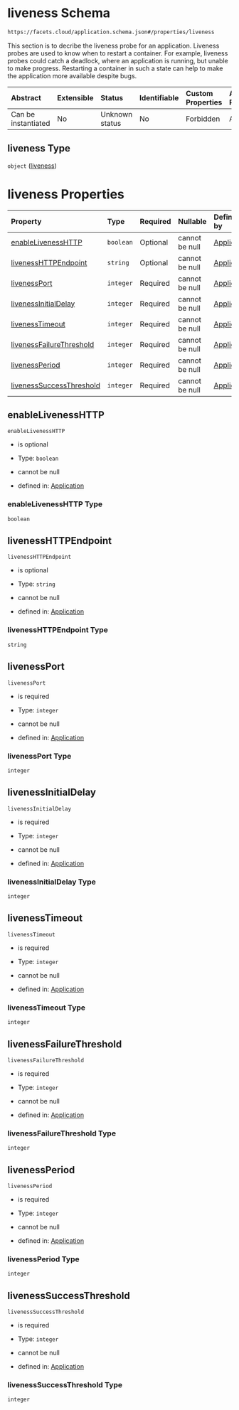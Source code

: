 # liveness Schema

```txt
https://facets.cloud/application.schema.json#/properties/liveness
```

This section is to decribe the liveness probe for an application. Liveness probes are used to know when to restart a container. For example, liveness probes could catch a deadlock, where an application is running, but unable to make progress. Restarting a container in such a state can help to make the application more available despite bugs.

| Abstract            | Extensible | Status         | Identifiable | Custom Properties | Additional Properties | Access Restrictions | Defined In                                                                                     |
| :------------------ | :--------- | :------------- | :----------- | :---------------- | :-------------------- | :------------------ | :--------------------------------------------------------------------------------------------- |
| Can be instantiated | No         | Unknown status | No           | Forbidden         | Allowed               | none                | [application.schema.json*](../../../assets/out/application.schema.json "open original schema") |

## liveness Type

`object` ([liveness](application-properties-liveness.md))

# liveness Properties

| Property                                              | Type      | Required | Nullable       | Defined by                                                                                                                                                                                    |
| :---------------------------------------------------- | :-------- | :------- | :------------- | :-------------------------------------------------------------------------------------------------------------------------------------------------------------------------------------------- |
| [enableLivenessHTTP](#enablelivenesshttp)             | `boolean` | Optional | cannot be null | [Application](application-properties-liveness-properties-enablelivenesshttp.md "https://facets.cloud/application.schema.json#/properties/liveness/properties/enableLivenessHTTP")             |
| [livenessHTTPEndpoint](#livenesshttpendpoint)         | `string`  | Optional | cannot be null | [Application](application-properties-liveness-properties-livenesshttpendpoint.md "https://facets.cloud/application.schema.json#/properties/liveness/properties/livenessHTTPEndpoint")         |
| [livenessPort](#livenessport)                         | `integer` | Required | cannot be null | [Application](application-properties-liveness-properties-livenessport.md "https://facets.cloud/application.schema.json#/properties/liveness/properties/livenessPort")                         |
| [livenessInitialDelay](#livenessinitialdelay)         | `integer` | Required | cannot be null | [Application](application-properties-liveness-properties-livenessinitialdelay.md "https://facets.cloud/application.schema.json#/properties/liveness/properties/livenessInitialDelay")         |
| [livenessTimeout](#livenesstimeout)                   | `integer` | Required | cannot be null | [Application](application-properties-liveness-properties-livenesstimeout.md "https://facets.cloud/application.schema.json#/properties/liveness/properties/livenessTimeout")                   |
| [livenessFailureThreshold](#livenessfailurethreshold) | `integer` | Required | cannot be null | [Application](application-properties-liveness-properties-livenessfailurethreshold.md "https://facets.cloud/application.schema.json#/properties/liveness/properties/livenessFailureThreshold") |
| [livenessPeriod](#livenessperiod)                     | `integer` | Required | cannot be null | [Application](application-properties-liveness-properties-livenessperiod.md "https://facets.cloud/application.schema.json#/properties/liveness/properties/livenessPeriod")                     |
| [livenessSuccessThreshold](#livenesssuccessthreshold) | `integer` | Required | cannot be null | [Application](application-properties-liveness-properties-livenesssuccessthreshold.md "https://facets.cloud/application.schema.json#/properties/liveness/properties/livenessSuccessThreshold") |

## enableLivenessHTTP



`enableLivenessHTTP`

*   is optional

*   Type: `boolean`

*   cannot be null

*   defined in: [Application](application-properties-liveness-properties-enablelivenesshttp.md "https://facets.cloud/application.schema.json#/properties/liveness/properties/enableLivenessHTTP")

### enableLivenessHTTP Type

`boolean`

## livenessHTTPEndpoint



`livenessHTTPEndpoint`

*   is optional

*   Type: `string`

*   cannot be null

*   defined in: [Application](application-properties-liveness-properties-livenesshttpendpoint.md "https://facets.cloud/application.schema.json#/properties/liveness/properties/livenessHTTPEndpoint")

### livenessHTTPEndpoint Type

`string`

## livenessPort



`livenessPort`

*   is required

*   Type: `integer`

*   cannot be null

*   defined in: [Application](application-properties-liveness-properties-livenessport.md "https://facets.cloud/application.schema.json#/properties/liveness/properties/livenessPort")

### livenessPort Type

`integer`

## livenessInitialDelay



`livenessInitialDelay`

*   is required

*   Type: `integer`

*   cannot be null

*   defined in: [Application](application-properties-liveness-properties-livenessinitialdelay.md "https://facets.cloud/application.schema.json#/properties/liveness/properties/livenessInitialDelay")

### livenessInitialDelay Type

`integer`

## livenessTimeout



`livenessTimeout`

*   is required

*   Type: `integer`

*   cannot be null

*   defined in: [Application](application-properties-liveness-properties-livenesstimeout.md "https://facets.cloud/application.schema.json#/properties/liveness/properties/livenessTimeout")

### livenessTimeout Type

`integer`

## livenessFailureThreshold



`livenessFailureThreshold`

*   is required

*   Type: `integer`

*   cannot be null

*   defined in: [Application](application-properties-liveness-properties-livenessfailurethreshold.md "https://facets.cloud/application.schema.json#/properties/liveness/properties/livenessFailureThreshold")

### livenessFailureThreshold Type

`integer`

## livenessPeriod



`livenessPeriod`

*   is required

*   Type: `integer`

*   cannot be null

*   defined in: [Application](application-properties-liveness-properties-livenessperiod.md "https://facets.cloud/application.schema.json#/properties/liveness/properties/livenessPeriod")

### livenessPeriod Type

`integer`

## livenessSuccessThreshold



`livenessSuccessThreshold`

*   is required

*   Type: `integer`

*   cannot be null

*   defined in: [Application](application-properties-liveness-properties-livenesssuccessthreshold.md "https://facets.cloud/application.schema.json#/properties/liveness/properties/livenessSuccessThreshold")

### livenessSuccessThreshold Type

`integer`
